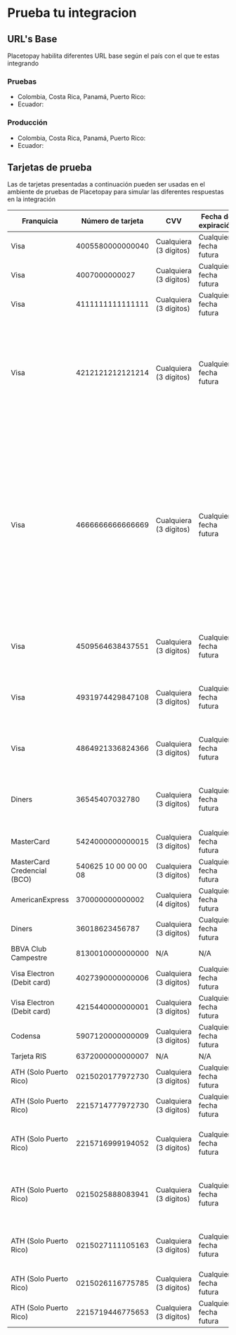 # Prueba tu integracion

## URL's Base
Placetopay habilita diferentes URL base según el país con el que te estas integrando

### Pruebas
- Colombia, Costa Rica, Panamá, Puerto Rico:
- Ecuador:

### Producción
- Colombia, Costa Rica, Panamá, Puerto Rico:
- Ecuador:



## Tarjetas de prueba

Las de tarjetas presentadas a continuación pueden ser usadas en el ambiente de pruebas de Placetopay para simular las diferentes respuestas en la integración

Franquicia | Número de tarjeta | CVV | Fecha de expiración | Comportamiento
-----------|-------------------|-----|---------------------|--------------
Visa | 4005580000000040 | Cualquiera (3 dígitos) | Cualquier fecha futura | Rechaza
Visa|	4007000000027| Cualquiera (3 dígitos) | Cualquier fecha futura |	Aprueba
Visa|	4111111111111111| Cualquiera (3 dígitos) | Cualquier fecha futura |	Aprueba
Visa|	4212121212121214| Cualquiera (3 dígitos) | Cualquier fecha futura |	Deja la operación pendiente como modo de captura, la operación debe ser autorizada o cancelada en el panel de Place to Pay o de otra manera por operaciones de VOID o SETTLE.
Visa|	4666666666666669| Cualquiera (3 dígitos) | Cualquier fecha futura |	Este toma 5 minutos para autorizar. La idea es simular un tiempo de espera en su autorización. Así que el servicio de consumo fallará por el tiempo, lo que obligará al uso del Webservice para verificar cuando la operación completa su proceso. Tenga en cuenta los tiempos de consumo de Webservice.
Visa| 4509564638437551 | Cualquiera (3 dígitos) | Cualquier fecha futura | Deja la operación pendiente pero cuando se consulta cambia a aprobada.
Visa| 4931974429847108 | Cualquiera (3 dígitos) | Cualquier fecha futura | Deja la operación Pendiente pero cuando se consulta se mantiene en pendiente.
Visa| 4864921336824366 | Cualquiera (3 dígitos) | Cualquier fecha futura | Deja la operación Pendiente pero cuando se consulta cambia a rechazada.
Diners|	36545407032780| Cualquiera (3 dígitos) | Cualquier fecha futura |	Deja la operación en estado Manual (se debe aprobar o rechazar desde la consola)
MasterCard|	5424000000000015| Cualquiera (3 dígitos) | Cualquier fecha futura |	Aprueba
MasterCard Credencial (BCO)|	540625 10 00 00 00 08 | Cualquiera (3 dígitos) | Cualquier fecha futura |	Aprueba
AmericanExpress|	370000000000002| Cualquiera (4 dígitos) | Cualquier fecha futura |	Aprueba
Diners|	36018623456787 | Cualquiera (3 dígitos) | Cualquier fecha futura |	Aprueba
BBVA Club Campestre|	8130010000000000 | N/A | N/A |	Aprueba
Visa Electron (Debit card)|	4027390000000006 | Cualquiera (3 dígitos) | Cualquier fecha futura |	Aprueba
Visa Electron (Debit card)|	4215440000000001 | Cualquiera (3 dígitos) | Cualquier fecha futura |	Rechaza
Codensa	|5907120000000009 | Cualquiera (3 dígitos) | Cualquier fecha futura |	Rechaza
Tarjeta RIS	| 6372000000000007 | N/A | N/A |	Rechaza
ATH (Solo Puerto Rico)| 0215020177972730  | Cualquiera (3 dígitos) | Cualquier fecha futura | Aprueba.
ATH (Solo Puerto Rico)| 2215714777972730  | Cualquiera (3 dígitos) | Cualquier fecha futura | Aprueba.
ATH (Solo Puerto Rico)| 2215716999194052  | Cualquiera (3 dígitos) | Cualquier fecha futura | Deja la operación pendiente pero cuando se consulta cambia a aprobada.
ATH (Solo Puerto Rico)| 0215025888083941  | Cualquiera (3 dígitos) | Cualquier fecha futura | Deja la operación Pendiente pero cuando se consulta se mantiene en pendiente.
ATH (Solo Puerto Rico)| 0215027111105163  | Cualquiera (3 dígitos) | Cualquier fecha futura | Deja la operación Pendiente pero cuando se consulta cambia a rechazada.
ATH (Solo Puerto Rico)| 0215026116775785  | Cualquiera (3 dígitos) | Cualquier fecha futura | Rechazada.
ATH (Solo Puerto Rico)| 2215719446775653  | Cualquiera (3 dígitos) | Cualquier fecha futura | Rechazada.
